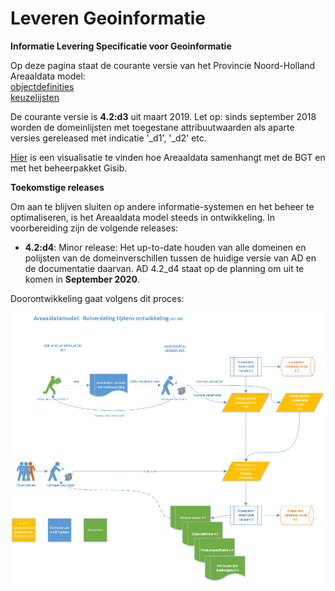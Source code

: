Leveren Geoinformatie
===

__Informatie Levering Specificatie voor Geoinformatie__

Op deze pagina staat de courante versie van het Provincie Noord-Holland Areaaldata model:<br/>
 [objectdefinities](objectdefinities)<br/>
 [keuzelijsten](keuzelijsten) 
 
De courante versie is **4.2:d3** uit maart 2019. Let op: sinds september 2018 worden de domeinlijsten met toegestane attribuutwaarden als aparte versies gereleased met indicatie '_d1', '_d2' etc. 

[Hier](https://provincienh.github.io/databeheer/mapping.html) is een visualisatie te vinden hoe Areaaldata samenhangt met de BGT en met het beheerpakket Gisib.

__Toekomstige releases__

Om aan te blijven sluiten op andere informatie-systemen en het beheer te optimaliseren, is het Areaaldata model steeds in ontwikkeling. 
In voorbereiding zijn de volgende releases:
* __4.2:d4__: Minor release: Het up-to-date houden van alle domeinen en polijsten van de domeinverschillen tussen de huidige versie van AD en de documentatie daarvan. AD 4.2_d4 staat op de planning om uit te komen in **September 2020**.

Doorontwikkeling gaat volgens dit proces:

![proces doorontwikkeling Areaaldata](doorontwikkeling_areaaldata_4x_proces.png)
